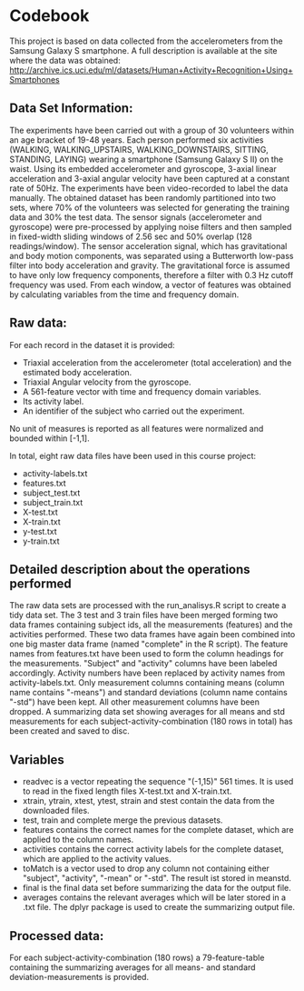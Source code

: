 # Codebook

This project is based on data collected from the accelerometers from the Samsung Galaxy S smartphone. A full description is available at the site where the data was obtained: 
http://archive.ics.uci.edu/ml/datasets/Human+Activity+Recognition+Using+Smartphones 

## Data Set Information: 
The experiments have been carried out with a group of 30 volunteers within an age bracket of 19-48 years. Each person performed six activities (WALKING, WALKING_UPSTAIRS, WALKING_DOWNSTAIRS, SITTING, STANDING, LAYING) wearing a smartphone (Samsung Galaxy S II) on the waist. Using its embedded accelerometer and gyroscope, 3-axial linear acceleration and 3-axial angular velocity have been captured at a constant rate of 50Hz. The experiments have been video-recorded to label the data manually. The obtained dataset has been randomly partitioned into two sets, where 70% of the volunteers was selected for generating the training data and 30% the test data. 
The sensor signals (accelerometer and gyroscope) were pre-processed by applying noise filters and then sampled in fixed-width sliding windows of 2.56 sec and 50% overlap (128 readings/window). The sensor acceleration signal, which has gravitational and body motion components, was separated using a Butterworth low-pass filter into body acceleration and gravity. The gravitational force is assumed to have only low frequency components, therefore a filter with 0.3 Hz cutoff frequency was used. From each window, a vector of features was obtained by calculating variables from the time and frequency domain.

## Raw data: 
For each record in the dataset it is provided: 
- Triaxial acceleration from the accelerometer (total acceleration) and the estimated body acceleration. 
- Triaxial Angular velocity from the gyroscope. 
- A 561-feature vector with time and frequency domain variables. 
- Its activity label. 
- An identifier of the subject who carried out the experiment.

No unit of measures is reported as all features were normalized and bounded within [-1,1].

In total, eight raw data files have been used in this course project:
- activity-labels.txt
- features.txt
- subject_test.txt
- subject_train.txt
- X-test.txt
- X-train.txt
- y-test.txt
- y-train.txt

## Detailed description about the operations performed
The raw data sets are processed with the run_analisys.R script to create a tidy data set.
The 3 test and 3 train files have been merged forming two data frames containing subject ids, all the measurements (features) and the activities performed. These two data frames have again been combined into one big master data frame (named "complete" in the R script). The feature names from features.txt have been used to form the column headings for the measurements. "Subject" and "activity" columns have been labeled accordingly. Activity numbers have been replaced by activity names from activity-labels.txt. Only measurement columns containing means (column name contains "-means") and standard deviations (column name contains "-std") have been kept. All other measurement columns have been dropped. A summarizing data set showing averages for all means and std measurements for each subject-activity-combination (180 rows in total) has been created and saved to disc.

## Variables
- readvec is a vector repeating the sequence "(-1,15)" 561 times. It is used to read in the fixed length files X-test.txt and X-train.txt.
- xtrain, ytrain, xtest, ytest, strain and stest contain the data from the downloaded files.
- test, train and complete merge the previous datasets.
- features contains the correct names for the complete dataset, which are applied to the column names.
- activities contains the correct activity labels for the complete dataset, which are applied to the activity values.
- toMatch is a vector used to drop any column not containing either "subject", "activity", "-mean" or "-std". The result ist stored in meanstd.
- final is the final data set before summarizing the data for the output file. 
- averages contains the relevant averages which will be later stored in a .txt file. The dplyr package is used to create the summarizing output file.

## Processed data: 
For each subject-activity-combination (180 rows) a 79-feature-table containing the summarizing averages for all means- and standard deviation-measurements is provided.
